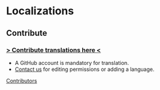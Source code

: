 # Localizations

## Contribute
### [> Contribute translations here <](https://github.com/DL-Community/DLCE-Translations)
- A GitHub account is mandatory for translation.
- [Contact us](/en/dlce/about.md) for editing permissions or adding a language.

[Contributors](https://raw.githubusercontent.com/DL-Community/DLCE-Translations/refs/heads/main/Contributors.md ':include')